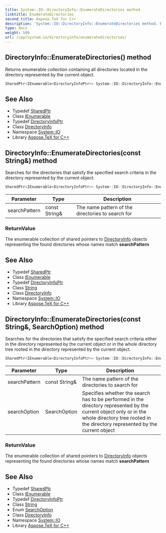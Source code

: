 ```yaml
---
title: System::IO::DirectoryInfo::EnumerateDirectories method
linktitle: EnumerateDirectories
second_title: Aspose.TeX for C++
description: 'System::IO::DirectoryInfo::EnumerateDirectories method. Returns enumerable collection containing all directories located in the directory represented by the current object in C++.'
type: docs
weight: 500
url: /cpp/system.io/directoryinfo/enumeratedirectories/
---
```

## DirectoryInfo::EnumerateDirectories() method


Returns enumerable collection containing all directories located in the directory represented by the current object.

```cpp
SharedPtr<IEnumerable<DirectoryInfoPtr>> System::IO::DirectoryInfo::EnumerateDirectories()
```

## See Also

* Typedef [SharedPtr](../../../system/sharedptr/)
* Class [IEnumerable](../../../system.collections.generic/ienumerable/)
* Typedef [DirectoryInfoPtr](../../../system/directoryinfoptr/)
* Class [DirectoryInfo](../)
* Namespace [System::IO](../../)
* Library [Aspose.TeX for C++](../../../)
## DirectoryInfo::EnumerateDirectories(const String\&) method


Searches for the directories that satisfy the specified search criteria in the directory represented by the current object.

```cpp
SharedPtr<IEnumerable<DirectoryInfoPtr>> System::IO::DirectoryInfo::EnumerateDirectories(const String &searchPattern)
```


| Parameter | Type | Description |
| --- | --- | --- |
| searchPattern | const String\& | The name pattern of the directories to search for |

### ReturnValue

The enumerable collection of shared pointers to [DirectoryInfo](../) objects representing the found directories whose names match **searchPattern**

## See Also

* Typedef [SharedPtr](../../../system/sharedptr/)
* Class [IEnumerable](../../../system.collections.generic/ienumerable/)
* Typedef [DirectoryInfoPtr](../../../system/directoryinfoptr/)
* Class [String](../../../system/string/)
* Class [DirectoryInfo](../)
* Namespace [System::IO](../../)
* Library [Aspose.TeX for C++](../../../)
## DirectoryInfo::EnumerateDirectories(const String\&, SearchOption) method


Searches for the directories that satisfy the specified search criteria either in the directory represented by the current object or in the whole directory tree rooted in the directory represented by the current object.

```cpp
SharedPtr<IEnumerable<DirectoryInfoPtr>> System::IO::DirectoryInfo::EnumerateDirectories(const String &searchPattern, SearchOption searchOption)
```


| Parameter | Type | Description |
| --- | --- | --- |
| searchPattern | const String\& | The name pattern of the directories to search for |
| searchOption | SearchOption | Specifies whether the search has to be performed in the directory represented by the current object only or in the whole directory tree rooted in the directory represented by the current object |

### ReturnValue

The enumerable collection of shared pointers to [DirectoryInfo](../) objects representing the found directories whose names match **searchPattern**

## See Also

* Typedef [SharedPtr](../../../system/sharedptr/)
* Class [IEnumerable](../../../system.collections.generic/ienumerable/)
* Typedef [DirectoryInfoPtr](../../../system/directoryinfoptr/)
* Class [String](../../../system/string/)
* Enum [SearchOption](../../searchoption/)
* Class [DirectoryInfo](../)
* Namespace [System::IO](../../)
* Library [Aspose.TeX for C++](../../../)
